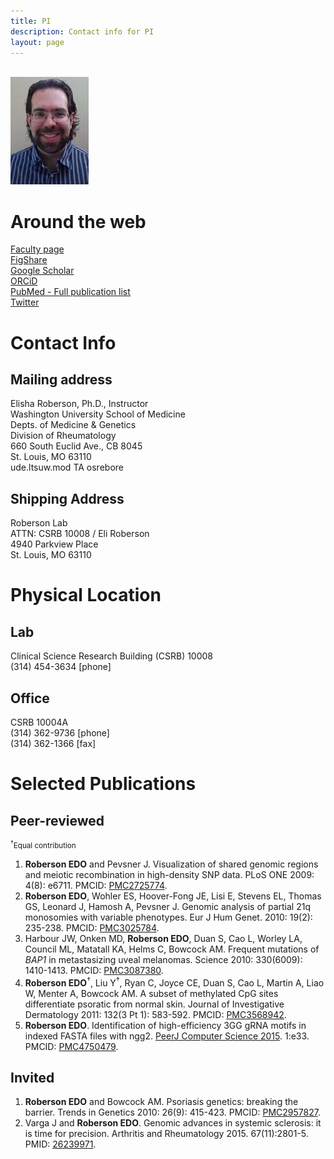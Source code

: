 ```yaml
---
title: PI
description: Contact info for PI
layout: page
---
```


<div id="sidebar">
<br><img src="images/people/pi.jpg" alt="PI pic" width="125px" height="172px">
</div>

<div id="maintext">
<h1>Around the web</h1>
<a href="http://www.rheumatology.wustl.edu/faculty/research-faculty/eroberson.html">Faculty page</a><br>
<a href="http://bit.ly/1qtMKRz">FigShare</a><br>
<a href="http://bit.ly/1kKmRfk">Google Scholar</a><br>
<a href="http://bit.ly/N4pHg6">ORCiD</a><br>
<a href="http://1.usa.gov/1ia6Hc7">PubMed - Full publication list</a><br>
<a href="http://bit.ly/1epuxfb">Twitter</a><br>

<h1>Contact Info</h1>
<h2>Mailing address</h2>
Elisha Roberson, Ph.D., Instructor<br>
Washington University School of Medicine<br>
Depts. of Medicine & Genetics<br>
Division of Rheumatology<br>
660 South Euclid Ave., CB 8045<br>
St. Louis, MO 63110<br>
<span class="reverse"> ude.ltsuw.mod TA osrebore </span>

<h2>Shipping Address</h2>
Roberson Lab<br>
ATTN: CSRB 10008 / Eli Roberson<br>
4940 Parkview Place<br>
St. Louis, MO 63110

<h1>Physical Location</h1>
<h2>Lab</h2>
Clinical Science Research Building (CSRB) 10008<br>
(314) 454-3634 [phone]<br>

<h2>Office</h2>
CSRB 10004A<br>
(314) 362-9736 [phone]<br>
(314) 362-1366 [fax]<br>

<h1>Selected Publications</h1>
<h2>Peer-reviewed</h2>
<small><sup>&dagger;</sup>Equal contribution</small>
<ol>
<li><strong>Roberson EDO</strong> and Pevsner J. Visualization of shared genomic regions and meiotic recombination in high-density SNP data. PLoS ONE 2009: 4(8): e6711. PMCID: <a href="http://www.ncbi.nlm.nih.gov/pmc/articles/PMC2725774/">PMC2725774</a>.</li>
<li><strong>Roberson EDO</strong>, Wohler ES, Hoover-Fong JE, Lisi E, Stevens EL, Thomas GS, Leonard J, Hamosh A, Pevsner J. Genomic analysis of partial 21q monosomies with variable phenotypes. Eur J Hum Genet. 2010: 19(2): 235-238. PMCID: <a href="http://www.ncbi.nlm.nih.gov/pmc/articles/PMC3025784/">PMC3025784</a>.</li>
<li>Harbour JW, Onken MD, <strong>Roberson EDO</strong>, Duan S, Cao L, Worley LA, Council ML, Matatall KA, Helms C, Bowcock AM. Frequent mutations of <i>BAP1</i> in metastasizing uveal melanomas. Science 2010: 330(6009): 1410-1413. PMCID: <a href="http://www.ncbi.nlm.nih.gov/pmc/articles/PMC3087380/">PMC3087380</a>.</li>
<li><strong>Roberson EDO</strong><sup>&dagger;</sup>, Liu Y<sup>&dagger;</sup>, Ryan C, Joyce CE, Duan S, Cao L, Martin A, Liao W, Menter A, Bowcock AM. A subset of methylated CpG sites differentiate psoratic from normal skin. Journal of Investigative Dermatology 2011: 132(3 Pt 1): 583-592. PMCID: <a href="http://www.ncbi.nlm.nih.gov/pmc/articles/PMC3568942/">PMC3568942</a>.</li>
<li><strong>Roberson EDO</strong>. Identification of high-efficiency 3GG gRNA motifs in indexed FASTA files with ngg2. <a href="https://peerj.com/articles/cs-33.pdf">PeerJ Computer Science 2015</a>. 1:e33. PMCID: <a href="https://www.ncbi.nlm.nih.gov/pmc/articles/PMC4750479/">PMC4750479</a>.</li>
</ol>

<h2>Invited</h2>
<ol>
<li><strong>Roberson EDO</strong> and Bowcock AM. Psoriasis genetics: breaking the barrier. Trends in Genetics 2010: 26(9): 415-423. PMCID: <a href="http://www.ncbi.nlm.nih.gov/pmc/articles/PMC2957827">PMC2957827</a>.</li>
<li>Varga J and <strong>Roberson EDO</strong>. Genomic advances in systemic sclerosis: it is time for precision. Arthritis and Rheumatology 2015. 67(11):2801-5. PMID: <a href="http://www.pubmed.gov/26239971">26239971</a>.</li>
</ol>

